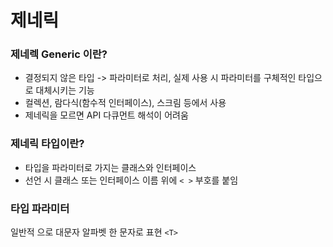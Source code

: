# 제네릭 

### 제네렉 Generic 이란?
- 결정되지 않은 타입 -> 파라미터로 처리, 실제 사용 시 파라미터를 구체적인 타입으로 대체시키는 기능
- 컬렉션, 람다식(함수적 인터페이스), 스크림 등에서 사용
- 제네릭을 모르면 API 다큐먼트 해석이 어려움

### 제네릭 타입이란?
- 타입을 파라미터로 가지는 클래스와 인터페이스
- 선언 시 클래스 또는 인터페이스 이름 위에 ``< >`` 부호를 붙임

### 타입 파라미터
일반적 으로 대문자 알파벳 한 문자로 표현 ``<T>`` 
